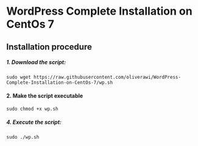 # WordPress Complete Installation on CentOs 7

## Installation procedure

##### 1. Download the script:
```
sudo wget https://raw.githubusercontent.com/oliverawi/WordPress-Complete-Installation-on-CentOs-7/wp.sh
```
#### 2. Make the script executable
```
sudo chmod +x wp.sh
```
##### 4. Execute the script:
```
sudo ./wp.sh
```
